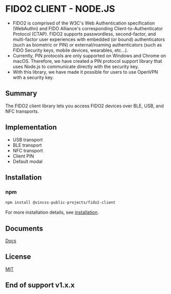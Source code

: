 # FIDO2 CLIENT - NODE.JS

- FIDO2 is comprised of the W3C's Web Authentication specification (WebAuthn) and FIDO Alliance's corresponding Client-to-Authenticator Protocol (CTAP). FIDO2 supports passwordless, second-factor, and multi-factor user experiences with embedded (or bound) authenticators (such as biometric or PIN) or external/roaming authenticators (such as FIDO Security keys, mobile devices, wearables, etc...).
- Currently, PIN protocols are only supported on Windows and Chrome on macOS. Therefore, we have created a PIN protocol support library that uses Node.js to communicate directly with the security key.
- With this library, we have made it possible for users to use OpenVPN with a security key.

## Summary ##

The FIDO2 client library lets you access FIDO2 devices over BLE, USB, and NFC transports.

## Implementation ##

- USB transport
- BLE transport
- NFC transport
- Client PIN
- Default modal

## Installation

### npm

```sh
npm install @vincss-public-projects/fido2-client
```

For more installation details, see [installation](docs/installation.md).

## Documents

[Docs](docs/README.md)

## License

[MIT](LICENSE)

## End of support v1.x.x